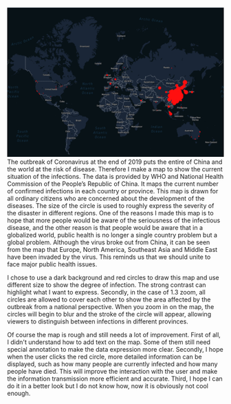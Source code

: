 ![alt text](https://github.com/UBC-GEOB472-Spring2020/Oliver-Lab-1/blob/master/Lab%201.png?raw=true)
The outbreak of Coronavirus at the end of 2019 puts the entire of China and the world at the risk of disease. Therefore I make a map to show the current situation of the infections. The data is provided by WHO and National Health Commission of the People’s Republic of China. It maps the current number of confirmed infections in each country or province. This map is drawn for all ordinary citizens who are concerned about the development of the diseases. The size of the circle is used to roughly express the severity of the disaster in different regions. One of the reasons I made this map is to hope that more people would be aware of the seriousness of the infectious disease, and the other reason is that people would be aware that in a globalized world, public health is no longer a single country problem but a global problem. Although the virus broke out from China, it can be seen from the map that Europe, North America, Southeast Asia and Middle East have been invaded by the virus. This reminds us that we should unite to face major public health issues.

I chose to use a dark background and red circles to draw this map and use different size to show the degree of infection. The strong contrast can highlight what I want to express. Secondly, in the case of 1.3 zoom, all circles are allowed to cover each other to show the area affected by the outbreak from a national perspective. When you zoom in on the map, the circles will begin to blur and the stroke of the circle will appear, allowing viewers to distinguish between infections in different provinces.

Of course the map is rough and still needs a lot of improvement. First of all, I didn't understand how to add text on the map. Some of them still need special annotation to make the data expression more clear. Secondly, I hope when the user clicks the red circle, more detailed information can be displayed, such as how many people are currently infected and how many people have died. This will improve the interaction with the user and make the information transmission more efficient and accurate. Third, I hope I can do it in a better look but I do not know how, now it is obviously not cool enough.
